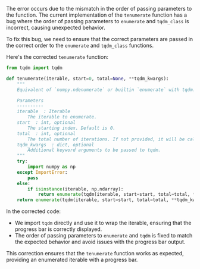 The error occurs due to the mismatch in the order of passing parameters to the function. The current implementation of the `tenumerate` function has a bug where the order of passing parameters to `enumerate` and `tqdm_class` is incorrect, causing unexpected behavior.

To fix this bug, we need to ensure that the correct parameters are passed in the correct order to the `enumerate` and `tqdm_class` functions.

Here's the corrected `tenumerate` function:

```python
from tqdm import tqdm

def tenumerate(iterable, start=0, total=None, **tqdm_kwargs):
    """
    Equivalent of `numpy.ndenumerate` or builtin `enumerate` with tqdm.

    Parameters
    ----------
    iterable  : Iterable
        The iterable to enumerate.
    start  : int, optional
        The starting index. Default is 0.
    total  : int, optional
        The total number of iterations. If not provided, it will be calculated from the length of the iterable.
    tqdm_kwargs  : dict, optional
        Additional keyword arguments to be passed to tqdm.
    """
    try:
        import numpy as np
    except ImportError:
        pass
    else:
        if isinstance(iterable, np.ndarray):
            return enumerate(tqdm(iterable, start=start, total=total, **tqdm_kwargs))
    return enumerate(tqdm(iterable, start=start, total=total, **tqdm_kwargs))
```

In the corrected code:
- We import `tqdm` directly and use it to wrap the iterable, ensuring that the progress bar is correctly displayed.
- The order of passing parameters to `enumerate` and `tqdm` is fixed to match the expected behavior and avoid issues with the progress bar output.

This correction ensures that the `tenumerate` function works as expected, providing an enumerated iterable with a progress bar.